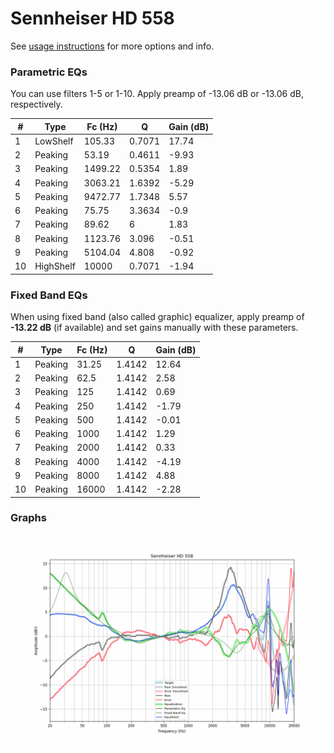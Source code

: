 # Sennheiser HD 558
See [usage instructions](https://github.com/jaakkopasanen/AutoEq#usage) for more options and info.

### Parametric EQs
You can use filters 1-5 or 1-10. Apply preamp of -13.06 dB or -13.06 dB, respectively.

|   # | Type      |   Fc (Hz) |      Q |   Gain (dB) |
|-----|-----------|-----------|--------|-------------|
|   1 | LowShelf  |    105.33 | 0.7071 |       17.74 |
|   2 | Peaking   |     53.19 | 0.4611 |       -9.93 |
|   3 | Peaking   |   1499.22 | 0.5354 |        1.89 |
|   4 | Peaking   |   3063.21 | 1.6392 |       -5.29 |
|   5 | Peaking   |   9472.77 | 1.7348 |        5.57 |
|   6 | Peaking   |     75.75 | 3.3634 |       -0.9  |
|   7 | Peaking   |     89.62 | 6      |        1.83 |
|   8 | Peaking   |   1123.76 | 3.096  |       -0.51 |
|   9 | Peaking   |   5104.04 | 4.808  |       -0.92 |
|  10 | HighShelf |  10000    | 0.7071 |       -1.94 |

### Fixed Band EQs
When using fixed band (also called graphic) equalizer, apply preamp of **-13.22 dB** (if available) and set gains manually with these parameters.

|   # | Type    |   Fc (Hz) |      Q |   Gain (dB) |
|-----|---------|-----------|--------|-------------|
|   1 | Peaking |     31.25 | 1.4142 |       12.64 |
|   2 | Peaking |     62.5  | 1.4142 |        2.58 |
|   3 | Peaking |    125    | 1.4142 |        0.69 |
|   4 | Peaking |    250    | 1.4142 |       -1.79 |
|   5 | Peaking |    500    | 1.4142 |       -0.01 |
|   6 | Peaking |   1000    | 1.4142 |        1.29 |
|   7 | Peaking |   2000    | 1.4142 |        0.33 |
|   8 | Peaking |   4000    | 1.4142 |       -4.19 |
|   9 | Peaking |   8000    | 1.4142 |        4.88 |
|  10 | Peaking |  16000    | 1.4142 |       -2.28 |

### Graphs
![](./Sennheiser%20HD%20558.png)
